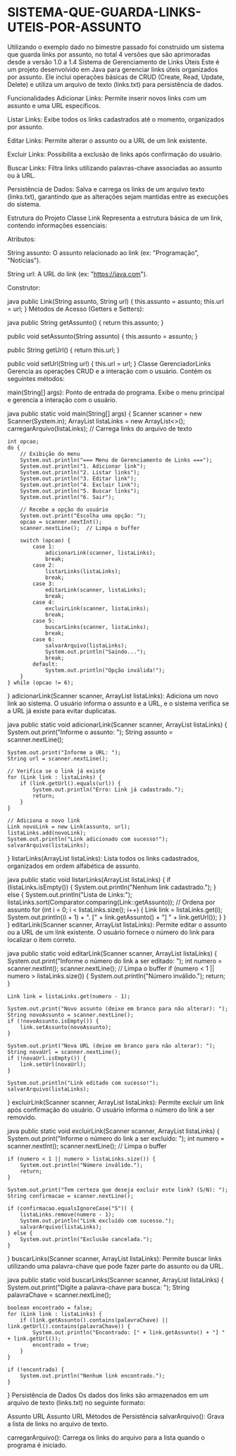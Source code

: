# SISTEMA-QUE-GUARDA-LINKS-UTEIS-POR-ASSUNTO
Utilizando o exemplo dado no bimestre passado foi construido um sistema que guarda links por assunto, no total 4 versões que são aprimoradas desde a versão 1.0 a 1.4
Sistema de Gerenciamento de Links Úteis
Este é um projeto desenvolvido em Java para gerenciar links úteis organizados por assunto. Ele inclui operações básicas de CRUD (Create, Read, Update, Delete) e utiliza um arquivo de texto (links.txt) para persistência de dados.

Funcionalidades
Adicionar Links: Permite inserir novos links com um assunto e uma URL específicos.

Listar Links: Exibe todos os links cadastrados até o momento, organizados por assunto.

Editar Links: Permite alterar o assunto ou a URL de um link existente.

Excluir Links: Possibilita a exclusão de links após confirmação do usuário.

Buscar Links: Filtra links utilizando palavras-chave associadas ao assunto ou à URL.

Persistência de Dados: Salva e carrega os links de um arquivo texto (links.txt), garantindo que as alterações sejam mantidas entre as execuções do sistema.

Estrutura do Projeto
Classe Link
Representa a estrutura básica de um link, contendo informações essenciais:

Atributos:

String assunto: O assunto relacionado ao link (ex: "Programação", "Notícias").

String url: A URL do link (ex: "https://java.com").

Construtor:

java
public Link(String assunto, String url) {
    this.assunto = assunto;
    this.url = url;
}
Métodos de Acesso (Getters e Setters):

java
public String getAssunto() {
    return this.assunto;
}

public void setAssunto(String assunto) {
    this.assunto = assunto;
}

public String getUrl() {
    return this.url;
}

public void setUrl(String url) {
    this.url = url;
}
Classe GerenciadorLinks
Gerencia as operações CRUD e a interação com o usuário. Contém os seguintes métodos:

main(String[] args): Ponto de entrada do programa. Exibe o menu principal e gerencia a interação com o usuário.

java
public static void main(String[] args) {
    Scanner scanner = new Scanner(System.in);
    ArrayList<Link> listaLinks = new ArrayList<>();
    carregarArquivo(listaLinks);  // Carrega links do arquivo de texto

    int opcao;
    do {
        // Exibição do menu
        System.out.println("=== Menu de Gerenciamento de Links ===");
        System.out.println("1. Adicionar link");
        System.out.println("2. Listar links");
        System.out.println("3. Editar link");
        System.out.println("4. Excluir link");
        System.out.println("5. Buscar links");
        System.out.println("6. Sair");

        // Recebe a opção do usuário
        System.out.print("Escolha uma opção: ");
        opcao = scanner.nextInt();
        scanner.nextLine();  // Limpa o buffer

        switch (opcao) {
            case 1:
                adicionarLink(scanner, listaLinks);
                break;
            case 2:
                listarLinks(listaLinks);
                break;
            case 3:
                editarLink(scanner, listaLinks);
                break;
            case 4:
                excluirLink(scanner, listaLinks);
                break;
            case 5:
                buscarLinks(scanner, listaLinks);
                break;
            case 6:
                salvarArquivo(listaLinks);
                System.out.println("Saindo...");
                break;
            default:
                System.out.println("Opção inválida!");
        }
    } while (opcao != 6);
}
adicionarLink(Scanner scanner, ArrayList<Link> listaLinks): Adiciona um novo link ao sistema. O usuário informa o assunto e a URL, e o sistema verifica se a URL já existe para evitar duplicatas.

java
public static void adicionarLink(Scanner scanner, ArrayList<Link> listaLinks) {
    System.out.print("Informe o assunto: ");
    String assunto = scanner.nextLine();

    System.out.print("Informe a URL: ");
    String url = scanner.nextLine();

    // Verifica se o link já existe
    for (Link link : listaLinks) {
        if (link.getUrl().equals(url)) {
            System.out.println("Erro: Link já cadastrado.");
            return;
        }
    }

    // Adiciona o novo link
    Link novoLink = new Link(assunto, url);
    listaLinks.add(novoLink);
    System.out.println("Link adicionado com sucesso!");
    salvarArquivo(listaLinks);
}
listarLinks(ArrayList<Link> listaLinks): Lista todos os links cadastrados, organizados em ordem alfabética de assunto.

java
public static void listarLinks(ArrayList<Link> listaLinks) {
    if (listaLinks.isEmpty()) {
        System.out.println("Nenhum link cadastrado.");
    } else {
        System.out.println("Lista de Links:");
        listaLinks.sort(Comparator.comparing(Link::getAssunto));  // Ordena por assunto
        for (int i = 0; i < listaLinks.size(); i++) {
            Link link = listaLinks.get(i);
            System.out.println((i + 1) + ". [" + link.getAssunto() + "] " + link.getUrl());
        }
    }
}
editarLink(Scanner scanner, ArrayList<Link> listaLinks): Permite editar o assunto ou a URL de um link existente. O usuário fornece o número do link para localizar o item correto.

java
public static void editarLink(Scanner scanner, ArrayList<Link> listaLinks) {
    System.out.print("Informe o número do link a ser editado: ");
    int numero = scanner.nextInt();
    scanner.nextLine();  // Limpa o buffer
    if (numero < 1 || numero > listaLinks.size()) {
        System.out.println("Número inválido.");
        return;
    }

    Link link = listaLinks.get(numero - 1);

    System.out.print("Novo assunto (deixe em branco para não alterar): ");
    String novoAssunto = scanner.nextLine();
    if (!novoAssunto.isEmpty()) {
        link.setAssunto(novoAssunto);
    }

    System.out.print("Nova URL (deixe em branco para não alterar): ");
    String novaUrl = scanner.nextLine();
    if (!novaUrl.isEmpty()) {
        link.setUrl(novaUrl);
    }

    System.out.println("Link editado com sucesso!");
    salvarArquivo(listaLinks);
}
excluirLink(Scanner scanner, ArrayList<Link> listaLinks): Permite excluir um link após confirmação do usuário. O usuário informa o número do link a ser removido.

java
public static void excluirLink(Scanner scanner, ArrayList<Link> listaLinks) {
    System.out.print("Informe o número do link a ser excluído: ");
    int numero = scanner.nextInt();
    scanner.nextLine();  // Limpa o buffer

    if (numero < 1 || numero > listaLinks.size()) {
        System.out.println("Número inválido.");
        return;
    }

    System.out.print("Tem certeza que deseja excluir este link? (S/N): ");
    String confirmacao = scanner.nextLine();

    if (confirmacao.equalsIgnoreCase("S")) {
        listaLinks.remove(numero - 1);
        System.out.println("Link excluído com sucesso.");
        salvarArquivo(listaLinks);
    } else {
        System.out.println("Exclusão cancelada.");
    }
}
buscarLinks(Scanner scanner, ArrayList<Link> listaLinks): Permite buscar links utilizando uma palavra-chave que pode fazer parte do assunto ou da URL.

java
public static void buscarLinks(Scanner scanner, ArrayList<Link> listaLinks) {
    System.out.print("Digite a palavra-chave para busca: ");
    String palavraChave = scanner.nextLine();

    boolean encontrado = false;
    for (Link link : listaLinks) {
        if (link.getAssunto().contains(palavraChave) || link.getUrl().contains(palavraChave)) {
            System.out.println("Encontrado: [" + link.getAssunto() + "] " + link.getUrl());
            encontrado = true;
        }
    }

    if (!encontrado) {
        System.out.println("Nenhum link encontrado.");
    }
}
Persistência de Dados
Os dados dos links são armazenados em um arquivo de texto (links.txt) no seguinte formato:

Assunto
URL
Assunto
URL
Métodos de Persistência
salvarArquivo(): Grava a lista de links no arquivo de texto.

carregarArquivo(): Carrega os links do arquivo para a lista quando o programa é iniciado.
